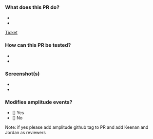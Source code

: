 ### What does this PR do?

-
-

[Ticket](link)

### How can this PR be tested?

-
-

### Screenshot(s)

-
-

### Modifies amplitude events?

- [] Yes
- [] No

Note: if yes please add amplitude github tag to PR and add Keenan and Jordan as reviewers
